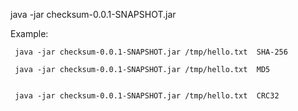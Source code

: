 java -jar checksum-0.0.1-SNAPSHOT.jar <file-path>  <checksum-algo>

Example:
     
     
     java -jar checksum-0.0.1-SNAPSHOT.jar /tmp/hello.txt  SHA-256
     
     java -jar checksum-0.0.1-SNAPSHOT.jar /tmp/hello.txt  MD5
     
     
     java -jar checksum-0.0.1-SNAPSHOT.jar /tmp/hello.txt  CRC32
